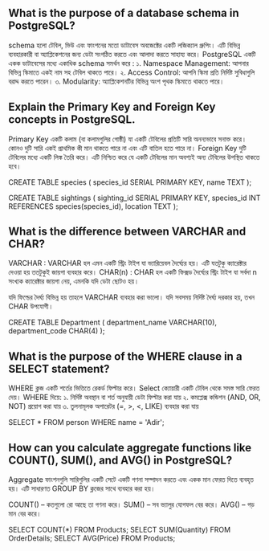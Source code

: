 ## What is the purpose of a database schema in PostgreSQL?
schema হলো টেবিল, ভিউ এবং ফাংশনের মতো ডাটাবেস অবজেক্টের একটি লজিক্যাল গ্রুপিং। এটি বিভিন্ন ব্যবহারকারী বা অ্যাপ্লিকেশনের জন্য ডেটা সংগঠিত করতে এবং আলাদা করতে সাহায্য করে।
PostgreSQL একটি একক ডাটাবেসের মধ্যে একাধিক schema সমর্থন করে :
১. Namespace Management: আপনার বিভিন্ন স্কিমাতে একই নাম সহ টেবিল থাকতে পারে।
২. Access Control: আপনি স্কিমা প্রতি নির্দিষ্ট সুবিধাগুলি বরাদ্দ করতে পারেন।
৩. Modularity: অ্যাপ্লিকেশনটির বিভিন্ন অংশ পৃথক স্কিমাতে থাকতে পারে।

## Explain the Primary Key and Foreign Key concepts in PostgreSQL.
Primary Key একটি কলাম (বা কলামগুলির গোষ্ঠী) যা একটি টেবিলের প্রতিটি সারি অনন্যভাবে সনাক্ত করে। কোনও দুটি সারি একই প্রাথমিক কী মান থাকতে পারে না এবং এটি বাতিল হতে পারে না।
Foreign Key দুটি টেবিলের মধ্যে একটি লিঙ্ক তৈরি করে। এটি নিশ্চিত করে যে একটি টেবিলের মান অবশ্যই অন্য টেবিলের উপস্থিত থাকতে হবে।

CREATE TABLE species (
  species_id SERIAL PRIMARY KEY,
  name TEXT
);

CREATE TABLE sightings (
  sighting_id SERIAL PRIMARY KEY,
  species_id INT REFERENCES species(species_id),
  location TEXT
);

##  What is the difference between VARCHAR and CHAR?
VARCHAR : VARCHAR হল এমন একটি স্ট্রিং টাইপ যা ভ্যারিয়েবল দৈর্ঘ্যের হয়। এটি যতটুকু ক্যারেক্টার দেওয়া হয় ততটুকুই জায়গা ব্যবহার করে।
CHAR(n) :  CHAR হল একটি ফিক্সড দৈর্ঘ্যের স্ট্রিং টাইপ যা সর্বদা n সংখ্যক ক্যারেক্টার জায়গা নেয়, এমনকি যদি ডেটা ছোটও হয়।

যদি ফিল্ডের দৈর্ঘ্য বিভিন্ন হয় তাহলে VARCHAR ব্যবহার করা ভালো।
যদি সবসময় নির্দিষ্ট দৈর্ঘ্য দরকার হয়, তখন CHAR উপযোগী।

CREATE TABLE Department (
    department_name VARCHAR(10), 
    department_code CHAR(4)
);
## What is the purpose of the WHERE clause in a SELECT statement?
WHERE ক্লজ একটি শর্তের ভিত্তিতে রেকর্ড ফিল্টার করে। Select ক্যোয়ারী একটি টেবিল থেকে সমস্ত সারি ফেরত দেয়।
WHERE দিয়ে:
১. নির্দিষ্ট অবস্থান বা শর্ত অনুযায়ী ডেটা ফিল্টার করা যায়
২. কমপ্লেক্স কন্ডিশন (AND, OR, NOT) প্রয়োগ করা যায়
৩. তুলনামূলক অপারেটর (=, >, <, LIKE) ব্যবহার করা যায়

SELECT * FROM person WHERE name = 'Adir';

## How can you calculate aggregate functions like COUNT(), SUM(), and AVG() in PostgreSQL?
Aggregate ফাংশনগুলি সারিগুলির একটি সেটে একটি গণনা সম্পাদন করতে এবং একক মান ফেরত দিতে ব্যবহৃত হয়।
এটি সাধারণত GROUP BY ক্লজের সাথে ব্যবহার করা হয়।

COUNT() – কতগুলো রো আছে তা গণনা করে।
SUM() – সব ভ্যালুর যোগফল বের করে।
AVG() – গড় মান বের করে।

SELECT COUNT(*) FROM Products;
SELECT SUM(Quantity) FROM OrderDetails;
SELECT AVG(Price) FROM Products;

